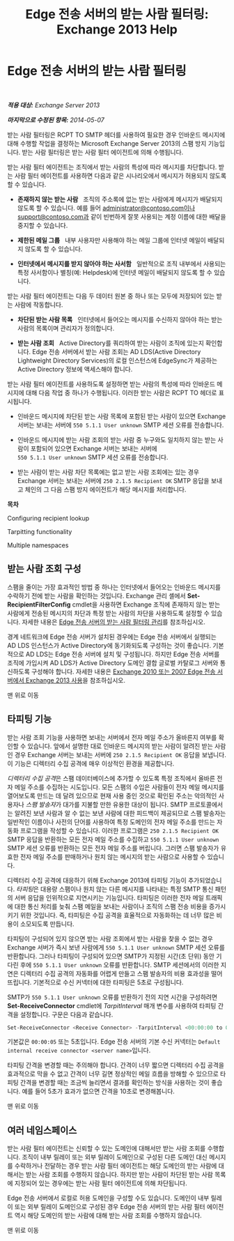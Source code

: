 ﻿---
title: 'Edge 전송 서버의 받는 사람 필터링: Exchange 2013 Help'
TOCTitle: Edge 전송 서버의 받는 사람 필터링
ms:assetid: 994eefd9-3903-41e6-a882-1e333d6d2d18
ms:mtpsurl: https://technet.microsoft.com/ko-kr/library/Bb123891(v=EXCHG.150)
ms:contentKeyID: 50483753
ms.date: 05/22/2018
mtps_version: v=EXCHG.150
ms.translationtype: MT
---

# Edge 전송 서버의 받는 사람 필터링

 

_**적용 대상:** Exchange Server 2013_

_**마지막으로 수정된 항목:** 2014-05-07_

받는 사람 필터링은 RCPT TO SMTP 헤더를 사용하여 필요한 경우 인바운드 메시지에 대해 수행할 작업을 결정하는 Microsoft Exchange Server 2013의 스팸 방지 기능입니다. 받는 사람 필터링은 받는 사람 필터 에이전트에 의해 수행됩니다.

받는 사람 필터 에이전트는 조직에서 받는 사람의 특성에 따라 메시지를 차단합니다. 받는 사람 필터 에이전트를 사용하면 다음과 같은 시나리오에서 메시지가 허용되지 않도록 할 수 있습니다.

  - **존재하지 않는 받는 사람**   조직의 주소록에 없는 받는 사람에게 메시지가 배달되지 않도록 할 수 있습니다. 예를 들어 administrator@contoso.com이나 support@contoso.com과 같이 빈번하게 잘못 사용되는 계정 이름에 대한 배달을 중지할 수 있습니다.

  - **제한된 메일 그룹**   내부 사용자만 사용해야 하는 메일 그룹에 인터넷 메일이 배달되지 않도록 할 수 있습니다.

  - **인터넷에서 메시지를 받지 않아야 하는 사서함**   일반적으로 조직 내부에서 사용되는 특정 사서함이나 별칭(예: Helpdesk)에 인터넷 메일이 배달되지 않도록 할 수 있습니다.

받는 사람 필터 에이전트는 다음 두 데이터 원본 중 하나 또는 모두에 저장되어 있는 받는 사람에 작동합니다.

  - **차단된 받는 사람 목록**   인터넷에서 들어오는 메시지를 수신하지 않아야 하는 받는 사람의 목록이며 관리자가 정의합니다.

  - **받는 사람 조회**   Active Directory를 쿼리하여 받는 사람이 조직에 있는지 확인합니다. Edge 전송 서버에서 받는 사람 조회는 AD LDS(Active Directory Lightweight Directory Services)의 로컬 인스턴스에 EdgeSync가 제공하는 Active Directory 정보에 액세스해야 합니다.

받는 사람 필터 에이전트를 사용하도록 설정하면 받는 사람의 특성에 따라 인바운드 메시지에 대해 다음 작업 중 하나가 수행됩니다. 이러한 받는 사람은 RCPT TO 헤더로 표시됩니다.

  - 인바운드 메시지에 차단된 받는 사람 목록에 포함된 받는 사람이 있으면 Exchange 서버는 보내는 서버에 `550 5.1.1 User unknown` SMTP 세션 오류를 전송합니다.

  - 인바운드 메시지에 받는 사람 조회의 받는 사람 중 누구와도 일치하지 않는 받는 사람이 포함되어 있으면 Exchange 서버는 보내는 서버에 `550 5.1.1 User unknown` SMTP 세션 오류를 전송합니다.

  - 받는 사람이 받는 사람 차단 목록에는 없고 받는 사람 조회에는 있는 경우 Exchange 서버는 보내는 서버에 `250 2.1.5 Recipient OK` SMTP 응답을 보내고 체인의 그 다음 스팸 방지 에이전트가 해당 메시지를 처리합니다.

**목차**

Configuring recipient lookup

Tarpitting functionality

Multiple namespaces

## 받는 사람 조회 구성

스팸을 줄이는 가장 효과적인 방법 중 하나는 인터넷에서 들어오는 인바운드 메시지를 수락하기 전에 받는 사람을 확인하는 것입니다. Exchange 관리 셸에서 **Set-RecipientFilterConfig** cmdlet을 사용하면 Exchange 조직에 존재하지 않는 받는 사람에게 전송된 메시지의 차단과 특정 받는 사람의 차단을 사용하도록 설정할 수 있습니다. 자세한 내용은 [Edge 전송 서버의 받는 사람 필터링 관리](manage-recipient-filtering-on-edge-transport-servers-exchange-2013-help.md)를 참조하십시오.

경계 네트워크에 Edge 전송 서버가 설치된 경우에는 Edge 전송 서버에서 실행되는 AD LDS 인스턴스가 Active Directory에 동기화되도록 구성하는 것이 좋습니다. 기본적으로 AD LDS는 Edge 전송 서버에 설치 및 구성됩니다. 하지만 Edge 전송 서버를 조직에 가입시켜 AD LDS가 Active Directory 도메인 결합 글로벌 카탈로그 서버와 통신하도록 구성해야 합니다. 자세한 내용은 [Exchange 2010 또는 2007 Edge 전송 서버에서 Exchange 2013 사용](use-an-exchange-2010-or-2007-edge-transport-server-in-exchange-2013-exchange-2013-help.md)을 참조하십시오.

맨 위로 이동

## 타피팅 기능

받는 사람 조회 기능을 사용하면 보내는 서버에서 전자 메일 주소가 올바른지 여부를 확인할 수 있습니다. 앞에서 설명한 대로 인바운드 메시지의 받는 사람이 알려진 받는 사람인 경우 Exchange 서버는 보내는 서버에 `250 2.1.5 Recipient OK` 응답을 보냅니다. 이 기능은 디렉터리 수집 공격에 매우 이상적인 환경을 제공합니다.

*디렉터리 수집 공격*은 스팸 데이터베이스에 추가할 수 있도록 특정 조직에서 올바른 전자 메일 주소를 수집하는 시도입니다. 모든 스팸의 수입은 사람들이 전자 메일 메시지를 열어보도록 만드는 데 달려 있으므로 현재 사용 중인 것으로 확인된 주소는 악의적인 사용자나 *스팸 발송자*가 대가를 지불할 만한 유용한 대상이 됩니다. SMTP 프로토콜에서는 알려진 보낸 사람과 알 수 없는 보낸 사람에 대한 피드백이 제공되므로 스팸 발송자는 일반적인 이름이나 사전의 단어를 사용하여 특정 도메인의 전자 메일 주소를 만드는 자동화 프로그램을 작성할 수 있습니다. 이러한 프로그램은 `250 2.1.5 Recipient OK` SMTP 응답을 반환하는 모든 전자 메일 주소를 수집하고 `550 5.1.1 User unknown` SMTP 세션 오류를 반환하는 모든 전자 메일 주소를 버립니다. 그러면 스팸 발송자가 유효한 전자 메일 주소를 판매하거나 원치 않는 메시지의 받는 사람으로 사용할 수 있습니다.

디렉터리 수집 공격에 대응하기 위해 Exchange 2013에 타피팅 기능이 추가되었습니다. *타피팅*은 대용량 스팸이나 원치 않는 다른 메시지를 나타내는 특정 SMTP 통신 패턴의 서버 응답을 인위적으로 지연시키는 기능입니다. 타피팅은 이러한 전자 메일 트래픽에 대한 통신 처리를 늦춰 스팸 메일을 보내는 사람이나 조직의 스팸 전송 비용을 증가시키기 위한 것입니다. 즉, 타피팅은 수집 공격을 효율적으로 자동화하는 데 너무 많은 비용이 소모되도록 만듭니다.

타피팅이 구성되어 있지 않으면 받는 사람 조회에서 받는 사람을 찾을 수 없는 경우 Exchange 서버가 즉시 보낸 사람에게 `550 5.1.1 User unknown` SMTP 세션 오류를 반환합니다. 그러나 타피팅이 구성되어 있으면 SMTP가 지정된 시간(초 단위) 동안 기다린 후에 `550 5.1.1 User unknown` 오류를 반환합니다. SMTP 세션에서의 이러한 지연은 디렉터리 수집 공격의 자동화를 어렵게 만들고 스팸 발송자의 비용 효과성을 떨어뜨립니다. 기본적으로 수신 커넥터에 대한 타피팅은 5초로 구성됩니다.

SMTP가 `550 5.1.1 User unknown` 오류를 반환하기 전의 지연 시간을 구성하려면 **Set-ReceiveConnector** cmdlet에 *TarpitInterval* 매개 변수를 사용하여 타피팅 간격을 설정합니다. 구문은 다음과 같습니다.

```powershell
Set-ReceiveConnector <Receive Connector> -TarpitInterval <00:00:00 to 00:10:00>
```

기본값은 `00:00:05` 또는 5초입니다. Edge 전송 서버의 기본 수신 커넥터는 `Default internal receive connector <server name>`입니다.

타피팅 간격을 변경할 때는 주의해야 합니다. 간격이 너무 짧으면 디렉터리 수집 공격을 효과적으로 막을 수 없고 간격이 너무 길면 정상적인 메일 흐름을 방해할 수 있으므로 타피팅 간격을 변경할 때는 조금씩 늘리면서 결과를 확인하는 방식을 사용하는 것이 좋습니다. 예를 들어 5초가 효과가 없으면 간격을 10초로 변경해봅니다.

맨 위로 이동

## 여러 네임스페이스

받는 사람 필터 에이전트는 신뢰할 수 있는 도메인에 대해서만 받는 사람 조회를 수행합니다. 조직이 내부 릴레이 또는 외부 릴레이 도메인으로 구성된 다른 도메인 대신 메시지를 수락하거나 전달하는 경우 받는 사람 필터 에이전트는 해당 도메인의 받는 사람에 대해서는 받는 사람 조회를 수행하지 않습니다. 하지만 받는 사람이 차단된 받는 사람 목록에 지정되어 있는 경우에는 받는 사람 필터 에이전트에 의해 차단됩니다.

Edge 전송 서버에서 로컬로 허용 도메인을 구성할 수도 있습니다. 도메인이 내부 릴레이 또는 외부 릴레이 도메인으로 구성된 경우 Edge 전송 서버의 받는 사람 필터 에이전트 역시 해당 도메인의 받는 사람에 대해 받는 사람 조회를 수행하지 않습니다.

맨 위로 이동

